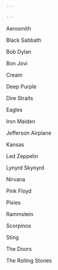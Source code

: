 ```yaml
---

---
```


Aerosmith 

Black Sabbath 

Bob Dylan 

Bon Jovi 

Cream 

Deep Purple 

Dire Straits 

Eagles 

Iron Maiden 

Jefferson Airplane 

Kansas 

Led Zeppelin 

Lynyrd Skynyrd 

Nirvana 

Pink Floyd 

Pixies 

Rammstein 

Scorpinos 

Sting 

The Doors 

The Rolling Stones 

